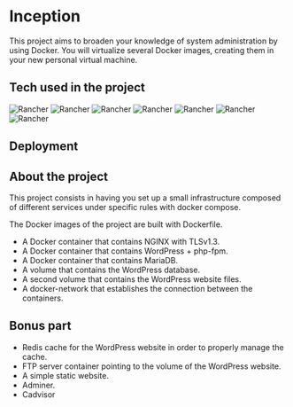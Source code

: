 
# Inception

This project aims to broaden your knowledge of system administration by using Docker.
You will virtualize several Docker images, creating them in your new personal virtual
machine.


## Tech used in the project

![Rancher](https://img.shields.io/badge/Docker-2CA5E0?style=for-the-badge&logo=docker&logoColor=white)
![Rancher](https://img.shields.io/badge/Debian-A81D33?style=for-the-badge&logo=debian&logoColor=white)
![Rancher](https://img.shields.io/badge/Shell_Script-121011?style=for-the-badge&logo=gnu-bash&logoColor=white)
![Rancher](https://img.shields.io/badge/MariaDB-003545?style=for-the-badge&logo=mariadb&logoColor=white)
![Rancher](https://img.shields.io/badge/Nginx-009639?style=for-the-badge&logo=nginx&logoColor=white)
![Rancher](https://img.shields.io/badge/Wordpress-21759B?style=for-the-badge&logo=wordpress&logoColor=white)
![Rancher](https://img.shields.io/badge/redis-CC0000.svg?&style=for-the-badge&logo=redis&logoColor=white)


## Deployment



## About the project

This project consists in having you set up a small infrastructure composed of different
services under specific rules with docker compose.

The Docker images of the project are built with Dockerfile.

- A Docker container that contains NGINX with TLSv1.3.
- A Docker container that contains WordPress + php-fpm.
- A Docker container that contains MariaDB.
- A volume that contains the WordPress database.
- A second volume that contains the WordPress website files.
- A docker-network that establishes the connection between the containers.

## Bonus part
- Redis cache for the WordPress website in order to properly manage the cache.
- FTP server container pointing to the volume of the WordPress website.
- A simple static website.
- Adminer.
- Cadvisor
    


    



